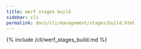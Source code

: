 ```yaml
---
title: werf stages build
sidebar: cli
permalink: docs/cli/management/stages/build.html
---
```


{% include /cli/werf_stages_build.md %}
